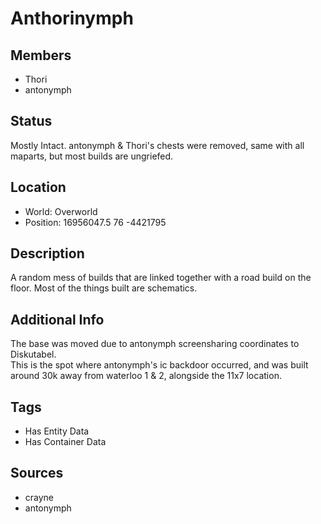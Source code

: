 # Anthorinymph

## Members
- Thori
- antonymph

## Status
Mostly Intact. antonymph & Thori's chests were removed, same with all maparts, but most builds are ungriefed.

## Location
- World: Overworld
- Position: 16956047.5 76 -4421795

## Description
A random mess of builds that are linked together with a road build on the floor. Most of the things built are schematics.

## Additional Info
The base was moved due to antonymph screensharing coordinates to Diskutabel.\
This is the spot where antonymph's ic backdoor occurred, and was built around 30k away from waterloo 1 & 2, alongside the 11x7 location.

## Tags
- Has Entity Data
- Has Container Data

## Sources
- crayne
- antonymph
